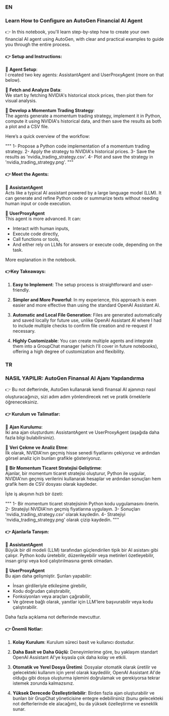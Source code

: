 ### EN
### Learn How to Configure an AutoGen Financial AI Agent

👉 In this notebook, you'll learn step-by-step how to create your own financial AI agent using AutoGen, with clear and practical examples to guide you through the entire process.

#### 👉 Setup and Instructions:
🔹 **Agent Setup**:  
I created two key agents: AssistantAgent and UserProxyAgent (more on that below).

🔹 **Fetch and Analyze Data**:  
We start by fetching NVIDIA's historical stock prices, then plot them for visual analysis.

🔹 **Develop a Momentum Trading Strategy**:  
The agents generate a momentum trading strategy, implement it in Python, compute it using NVIDIA's historical data, and then save the results as both a plot and a CSV file.

Here’s a quick overview of the workflow:

"""
1- Propose a Python code implementation of a momentum trading strategy.
2- Apply the strategy to NVIDIA's historical prices.
3- Save the results as 'nvidia_trading_strategy.csv'.
4- Plot and save the strategy in 'nvidia_trading_strategy.png'.
"""

#### 👉 Meet the Agents:

🔹 **AssistantAgent**  
Acts like a typical AI assistant powered by a large language model (LLM). It can generate and refine Python code or summarize texts without needing human input or code execution.

🔹 **UserProxyAgent**  
This agent is more advanced. It can:
- Interact with human inputs,
- Execute code directly,
- Call functions or tools, 
- And either rely on LLMs for answers or execute code, depending on the task.

More explanation in the notebook.

#### 👉Key Takeaways:

1. **Easy to Implement**: The setup process is straightforward and user-friendly.

2. **Simpler and More Powerful**: In my experience, this approach is even easier and more effective than using the standard OpenAI Assistant AI.

3. **Automatic and Local File Generation**: Files are generated automatically and saved locally for future use, unlike OpenAI Assistant AI where I had to include multiple checks to confirm file creation and re-request if necessary.

4. **Highly Customizable**: You can create multiple agents and integrate them into a GroupChat manager (which I’ll cover in future notebooks), offering a high degree of customization and flexibility.

### TR
### NASIL YAPILIR: AutoGen Finansal AI Ajanı Yapılandırma

👉 Bu not defterinde, AutoGen kullanarak kendi finansal AI ajanınızı nasıl oluşturacağınızı, sizi adım adım yönlendirecek net ve pratik örneklerle öğreneceksiniz.

#### 👉 Kurulum ve Talimatlar:
🔹 **Ajan Kurulumu**:  
İki ana ajan oluşturdum: AssistantAgent ve UserProxyAgent (aşağıda daha fazla bilgi bulabilirsiniz).

🔹 **Veri Çekme ve Analiz Etme**:  
İlk olarak, NVIDIA'nın geçmiş hisse senedi fiyatlarını çekiyoruz ve ardından görsel analiz için bunları grafikle gösteriyoruz.

🔹 **Bir Momentum Ticaret Stratejisi Geliştirme**:  
Ajanlar, bir momentum ticaret stratejisi oluşturur, Python ile uygular, NVIDIA'nın geçmiş verilerini kullanarak hesaplar ve ardından sonuçları hem grafik hem de CSV dosyası olarak kaydeder.

İşte iş akışının hızlı bir özeti:

"""
1- Bir momentum ticaret stratejisinin Python kodu uygulamasını önerin.
2- Stratejiyi NVIDIA'nın geçmiş fiyatlarına uygulayın.
3- Sonuçları 'nvidia_trading_strategy.csv' olarak kaydedin.
4- Stratejiyi 'nvidia_trading_strategy.png' olarak çizip kaydedin.
"""

#### 👉 Ajanlarla Tanışın:

🔹 **AssistantAgent**  
Büyük bir dil modeli (LLM) tarafından güçlendirilen tipik bir AI asistanı gibi çalışır. Python kodu üretebilir, düzenleyebilir veya metinleri özetleyebilir, insan girişi veya kod çalıştırılmasına gerek olmadan.

🔹 **UserProxyAgent**  
Bu ajan daha gelişmiştir. Şunları yapabilir:
- İnsan girdileriyle etkileşime girebilir,
- Kodu doğrudan çalıştırabilir,
- Fonksiyonları veya araçları çağırabilir,
- Ve göreve bağlı olarak, yanıtlar için LLM'lere başvurabilir veya kodu çalıştırabilir.

Daha fazla açıklama not defterinde mevcuttur.

#### 👉 Önemli Notlar:

1. **Kolay Kurulum**: Kurulum süreci basit ve kullanıcı dostudur.

2. **Daha Basit ve Daha Güçlü**: Deneyimlerime göre, bu yaklaşım standart OpenAI Assistant AI'ye kıyasla çok daha kolay ve etkili.

3. **Otomatik ve Yerel Dosya Üretimi**: Dosyalar otomatik olarak üretilir ve gelecekteki kullanım için yerel olarak kaydedilir, OpenAI Assistant AI'de olduğu gibi dosya oluşturma işlemini doğrulamak ve gerekiyorsa tekrar istemek zorunda kalmazsınız.

4. **Yüksek Derecede Özelleştirilebilir**: Birden fazla ajan oluşturabilir ve bunları bir GrupChat yöneticisine entegre edebilirsiniz (bunu gelecekteki not defterlerinde ele alacağım), bu da yüksek özelleştirme ve esneklik sunar.
